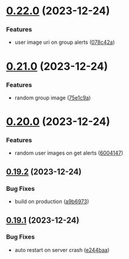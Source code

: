 # [0.22.0](https://github.com/Kshitiz1403/Alertly/compare/v0.21.0...v0.22.0) (2023-12-24)


### Features

* user image uri on group alerts ([078c42a](https://github.com/Kshitiz1403/Alertly/commit/078c42a04537d4d66ce02b2b7632fcb9ab7ec40c))



# [0.21.0](https://github.com/Kshitiz1403/Alertly/compare/v0.20.0...v0.21.0) (2023-12-24)


### Features

* random group image ([75e1c9a](https://github.com/Kshitiz1403/Alertly/commit/75e1c9ab2bf7d4a51b42b4b098fa53324fbb323f))



# [0.20.0](https://github.com/Kshitiz1403/Alertly/compare/v0.19.2...v0.20.0) (2023-12-24)


### Features

* random user images on get alerts ([6004147](https://github.com/Kshitiz1403/Alertly/commit/600414791b2b35134d613c77bb6ca2e38ce22d6a))



## [0.19.2](https://github.com/Kshitiz1403/Alertly/compare/v0.19.1...v0.19.2) (2023-12-24)


### Bug Fixes

* build on production ([a9b6973](https://github.com/Kshitiz1403/Alertly/commit/a9b6973be8950cd3af543c46a18e5fb1af72e04c))



## [0.19.1](https://github.com/Kshitiz1403/Alertly/compare/v0.19.0...v0.19.1) (2023-12-24)


### Bug Fixes

* auto restart on server crash ([e244baa](https://github.com/Kshitiz1403/Alertly/commit/e244baa023b45e24114c83adebf02df857799a52))



